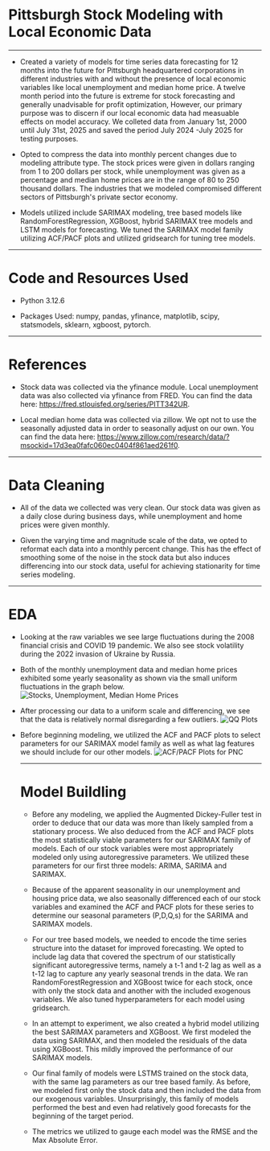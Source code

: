 # Pittsburgh Stock Modeling with Local Economic Data
----------------------------------------------------
- Created a variety of models for time series data forecasting for 12 months into the future for Pittsburgh headquartered corporations in different industries with and without the presence of local economic variables like local unemployment and median home price. A twelve month period into the future is extreme for stock forecasting and generally unadvisable for profit optimization, However, our primary purpose was to discern if our local economic data had measuable effects on model accuracy. We colleted data from January 1st, 2000 until July 31st, 2025 and saved the period July 2024 -July 2025 for testing purposes.
- Opted to compress the data into monthly percent changes due to modeling attribute type. The stock prices were given in dollars ranging from 1 to 200 dollars per stock, while unemployment was given as a percentage and median home prices are in the range of 80 to 250 thousand dollars. The industries that we modeled compromised different sectors of Pittsburgh's private sector economy.

- Models utilized include SARIMAX modeling, tree based models like RandomForestRegression, XGBoost, hybrid SARIMAX tree models and LSTM models for forecasting. We tuned the SARIMAX model family utilizing ACF/PACF plots and utilized gridsearch for tuning tree models.

----------------------------------------------------
# Code and Resources Used
- Python 3.12.6

- Packages Used: numpy, pandas, yfinance, matplotlib, scipy, statsmodels, sklearn, xgboost, pytorch.

----------------------------------------------------
# References
- Stock data was collected via the yfinance module. Local unemployment data was also collected via yfinance from FRED. You can find the data here: https://fred.stlouisfed.org/series/PITT342UR.

- Local median home data was collected via zillow. We opt not to use the seasonally adjusted data in order to seasonally adjust on our own. You can find the data here: https://www.zillow.com/research/data/?msockid=17d3ea0fafc060ec0404f861aed261f0.

-----------------------------------------------------
# Data Cleaning
- All of the data we collected was very clean. Our stock data was given as a daily close during business days, while unemployment and home prices were given monthly.

- Given the varying time and magnitude scale of the data, we opted to reformat each data into a monthly percent change. This has the effect of smoothing some of the noise in the stock data but also induces differencing into our stock data, useful for achieving stationarity for time series modeling.

-----------------------------------------------------
# EDA
- Looking at the raw variables we see large fluctuations during the 2008 financial crisis and COVID 19 pandemic. We also see stock volatility during the 2022 invasion of Ukraine by Russia.

- Both of the monthly unemployment data and median home prices exhibited some yearly seasonality as shown via the small uniform fluctuations in the graph below.
  ![Stocks, Unemployment, Median Home Prices](https://github.com/jordan-bennett02/Pittsburgh-Stock-Response-Local-Economic-Indicators/blob/main/history_COVID_19.png)

- After processing our data to a uniform scale and differencing, we see that the data is relatively normal disregarding a few outliers.
  ![QQ Plots](https://github.com/jordan-bennett02/Pittsburgh-Stock-Response-Local-Economic-Indicators/blob/main/qq_plot_normality.png)
- Before beginning modeling, we utilized the ACF and PACF plots to select parameters for our SARIMAX model family as well as what lag features we should include for our other models.
  ![ACF/PACF Plots for PNC](https://github.com/jordan-bennett02/Pittsburgh-Stock-Response-Local-Economic-Indicators/blob/main/ACF_PACF_Stocks.png)

  ---------------------------------------------------
  # Model Buildling
  - Before any modeling, we applied the Augmented Dickey-Fuller test in order to deduce that our data was more than likely sampled from a stationary process. We also deduced from the ACF and PACF plots the most statistically viable parameters for our SARIMAX family of models. Each of our stock variables were most appropriately modeled only using autoregressive parameters. We utilized these parameters for our first three models: ARIMA, SARIMA and SARIMAX.
 
  - Because of the apparent seasonality in our unemployment and housing price data, we also seasonally differenced each of our stock variables and examined the ACF and PACF plots for these series to determine our seasonal parameters (P,D,Q,s) for the SARIMA and SARIMAX models.
 
  - For our tree based models, we needed to encode the time series structure into the dataset for improved forecasting. We opted to include lag data that covered the spectrum of our statistically significant autoregressive terms, namely a t-1 and t-2 lag as well as a t-12 lag to capture any yearly seasonal trends in the data. We ran RandomForestRegression and XGBoost twice for each stock, once with only the stock data and another with the included exogenous variables. We also tuned hyperparameters for each model using gridsearch.
 
  - In an attempt to experiment, we also created a hybrid model utilizing the best SARIMAX parameters and XGBoost. We first modeled the data using SARIMAX, and then modeled the residuals of the data using XGBoost. This mildly improved the performance of our SARIMAX models.
 
  - Our final family of models were LSTMS trained on the stock data, with the same lag parameters as our tree based family. As before, we modeled first only the stock data and then included the data from our exogenous variables. Unsurprisingly, this family of models performed the best and even had relatively good forecasts for the beginning of the target period.
 
  - The metrics we utilized to gauge each model was the RMSE and the Max Absolute Error. 
